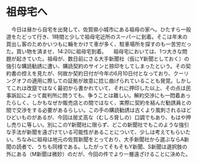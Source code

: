 # 祖母宅へ

<div class="section">　今日は昼から自宅を出発して、佐賀県小城市にある祖母の家へ。ひたすら一般道をたどって行き、1時間と少しで祖母宅近所のスーパーに到着。そこは年末の買出し客のためかいつもに輪をかけて車が多く、駐車場所を探すのも一苦労だった。買い物を済ませ、14:20に祖母宅到着。 　祖母宅においては、1つ大きな問題が起きていた。祖母が、数日前にさる大手新聞社（仮にY新聞としておく）の強引な購読勧誘に遭い、購読契約のサインと捺印をしてしまったという。その契約書の控えを見たが、何故か契約日付が今年の6月10日付となっており、クーリングオフの適用に際しての証拠が故意に捻じ曲げられていることも発覚。しかしてこれは改竄ではなく最初から書かれていて、それに押印した以上、その点は民事訴訟によって裁判所に問うても、争うことは難しい。解約交渉にも一悶着あったらしく、しかもなぜか販売店との間ではなく、実際に契約を結んだ勧誘員との間で交渉をする必要があるらしい。この手の購読勧誘は古くより風刺されるほどひどいものがあるが、今回は居丈高な（むしろ脅しの）口調でもあり、もはや押し売りに等しい。別にこのY新聞社に限らず、どこの新聞社でもこのような強引な手法が新聞を遠ざけている可能性があることについて、少しは考えてもらいたい。ちなみに祖母は地元の佐賀新聞をとっており、大手新聞社から選ぶならA新聞の読者で、うちも同様である。したがってそもそもY新聞、S新聞は選択肢の外にある（M新聞は微妙）のだが、今回の件でより一層遠ざけることに決めた。</div>